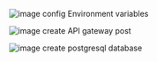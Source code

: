 ![image](https://github.com/ammaret999/summer-use-express/assets/119582626/911130e6-c66f-4098-a7a3-4095db6561ea)
config Environment variables

![image](https://github.com/ammaret999/summer-use-express/assets/119582626/72e666e6-1640-4515-97ef-4d7ee36e22fe)
create API gateway post

![image](https://github.com/ammaret999/summer-use-express/assets/119582626/d04e4828-9613-4b7f-84d9-54cc4d1bd641)
create postgresql database

